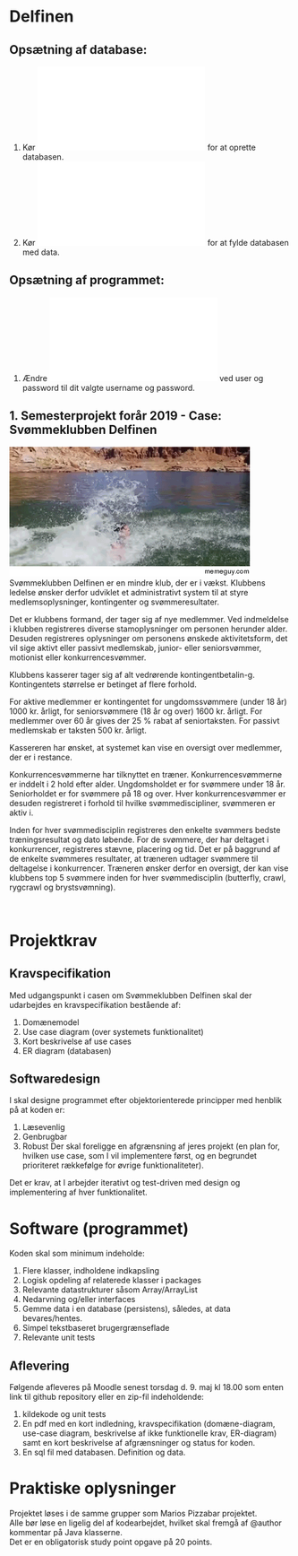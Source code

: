 # Delfinen

## Opsætning af database:
1. Kør ![Create_Delfinen.sql](Scripts/Create_Delfinen.sql) for at oprette databasen.
2. Kør ![Populate_Delfinen.sql](Scripts/Populate_Delfinen.sql) for at fylde databasen med data.
## Opsætning af programmet:
1. Ændre ![SQLConnector.java](src/storage/SQLConnector.java) ved user og password til dit valgte username og password.



## 1. Semesterprojekt forår 2019 - Case: Svømmeklubben Delfinen
![](like-a-dolphin-134211.gif)
Svømmeklubben Delfinen er en mindre klub, der er i vækst. Klubbens ledelse ønsker derfor udviklet et administrativt system til at styre medlemsoplysninger, kontingenter og svømmeresultater.

Det er klubbens formand, der tager sig af nye medlemmer. Ved indmeldelse i klubben registreres diverse stamoplysninger om personen herunder alder.
Desuden registreres oplysninger om personens ønskede aktivitetsform, det vil sige aktivt eller passivt medlemskab, junior- eller seniorsvømmer, motionist eller konkurrencesvømmer.

Klubbens kasserer tager sig af alt vedrørende kontingentbetalin-g. Kontingentets størrelse er betinget af flere forhold. 

For aktive medlemmer er kontingentet for ungdomssvømmere (under 18 år) 1000 kr. årligt, for seniorsvømmere (18 år og over) 1600 kr. årligt. For medlemmer over 60 år gives der 25 % rabat af seniortaksten. For passivt medlemskab er taksten 500 kr. årligt.

Kassereren har ønsket, at systemet kan vise en oversigt over medlemmer, der er i restance.

Konkurrencesvømmerne har tilknyttet en træner. Konkurrencesvømmerne er inddelt i 2 hold efter alder. Ungdomsholdet er for svømmere under 18 år. Seniorholdet er for svømmere på 18 og over. Hver konkurrencesvømmer er desuden registreret i forhold til hvilke svømmediscipliner, svømmeren er aktiv i.

Inden for hver svømmedisciplin registreres den enkelte svømmers bedste træningsresultat og dato løbende. For de svømmere, der har deltaget i konkurrencer, registreres stævne, placering og tid. Det er på baggrund af de enkelte svømmeres resultater, at træneren udtager svømmere til deltagelse i konkurrencer. Træneren ønsker derfor en oversigt, der kan vise klubbens top 5 svømmere inden for hver svømmedisciplin (butterfly, crawl, rygcrawl og brystsvømning).

 
# Projektkrav
## Kravspecifikation
Med udgangspunkt i casen om Svømmeklubben Delfinen skal der udarbejdes en kravspecifikation bestående af: 
1. Domænemodel 
2.	Use case diagram (over systemets funktionalitet)
3.	Kort beskrivelse af use cases
4.	ER diagram (databasen)

## Softwaredesign
I skal designe programmet efter objektorienterede principper med henblik på at koden er:
1.	Læsevenlig
2.	Genbrugbar
3.	Robust
Der skal foreligge en afgrænsning af jeres projekt (en plan for, hvilken use case, som I vil implementere først, og en begrundet prioriteret rækkefølge for øvrige funktionaliteter). 

Det er krav, at I arbejder iterativt og test-driven med design og implementering af hver funktionalitet.

# Software (programmet)

Koden skal som minimum indeholde:
1. Flere klasser, indholdene indkapsling
2. Logisk opdeling af relaterede klasser i packages
3. Relevante datastrukturer såsom Array/ArrayList
4. Nedarvning og/eller interfaces
5. Gemme data i en database (persistens), således, at data bevares/hentes.
6. Simpel tekstbaseret brugergrænseflade
7. Relevante unit tests

## Aflevering 
Følgende afleveres på Moodle senest torsdag d. 9. maj kl 18.00 som enten link til github repository eller en zip-fil indeholdende: 
1.	kildekode og unit tests
2.	En pdf med en kort indledning, kravspecifikation (domæne-diagram, use-case diagram, beskrivelse af ikke funktionelle krav, ER-diagram) samt en kort beskrivelse af afgrænsninger og status for koden.
3.	En sql fil med databasen. Definition og data.
 
# Praktiske oplysninger

Projektet løses i de samme grupper som Marios Pizzabar projektet.</br>
Alle bør løse en ligelig del af kodearbejdet, hvilket skal fremgå af @author kommentar på Java klasserne.</br> 
Det er en obligatorisk study point opgave på 20 points. 
